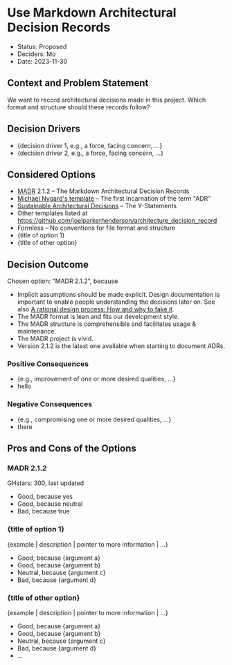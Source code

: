 # Use Markdown Architectural Decision Records

* Status: Proposed
* Deciders: Mo
* Date: 2023-11-30

## Context and Problem Statement

We want to record architectural decisions made in this project.
Which format and structure should these records follow?

## Decision Drivers

* {decision driver 1, e.g., a force, facing concern, …}
* {decision driver 2, e.g., a force, facing concern, …}

## Considered Options

* [MADR](https://adr.github.io/madr/) 2.1.2 – The Markdown Architectural Decision Records
* [Michael Nygard's template](http://thinkrelevance.com/blog/2011/11/15/documenting-architecture-decisions) – The first incarnation of the term "ADR"
* [Sustainable Architectural Decisions](https://www.infoq.com/articles/sustainable-architectural-design-decisions) – The Y-Statements
* Other templates listed at <https://github.com/joelparkerhenderson/architecture_decision_record>
* Formless – No conventions for file format and structure
* {title of option 1}
* {title of other option}

## Decision Outcome

Chosen option: "MADR 2.1.2", because

* Implicit assumptions should be made explicit.
  Design documentation is important to enable people understanding the decisions later on.
  See also [A rational design process: How and why to fake it](https://doi.org/10.1109/TSE.1986.6312940).
* The MADR format is lean and fits our development style.
* The MADR structure is comprehensible and facilitates usage & maintenance.
* The MADR project is vivid.
* Version 2.1.2 is the latest one available when starting to document ADRs.

### Positive Consequences

* {e.g., improvement of one or more desired qualities, …}
* hello

### Negative Consequences

* {e.g., compromising one or more desired qualities, …}
* there

## Pros and Cons of the Options

### MADR 2.1.2

GHstars: 300, last updated

* Good, because yes
* Good, because neutral
* Bad, because true

### {title of option 1}

{example | description | pointer to more information | …}

* Good, because {argument a}
* Good, because {argument b}
* Neutral, because {argument c}
* Bad, because {argument d}

### {title of other option}

{example | description | pointer to more information | …}

* Good, because {argument a}
* Good, because {argument b}
* Neutral, because {argument c}
* Bad, because {argument d}
* …
